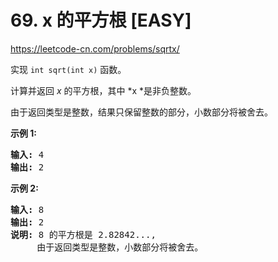 # 69. x 的平方根 [EASY]

<https://leetcode-cn.com/problems/sqrtx/>

实现 `int sqrt(int x)` 函数。

计算并返回 *x* 的平方根，其中 *x *是非负整数。

由于返回类型是整数，结果只保留整数的部分，小数部分将被舍去。

**示例 1:**

<pre><strong>输入:</strong> 4
<strong>输出:</strong> 2
</pre>

**示例 2:**

<pre><strong>输入:</strong> 8
<strong>输出:</strong> 2
<strong>说明:</strong> 8 的平方根是 2.82842..., 
     由于返回类型是整数，小数部分将被舍去。
</pre>
